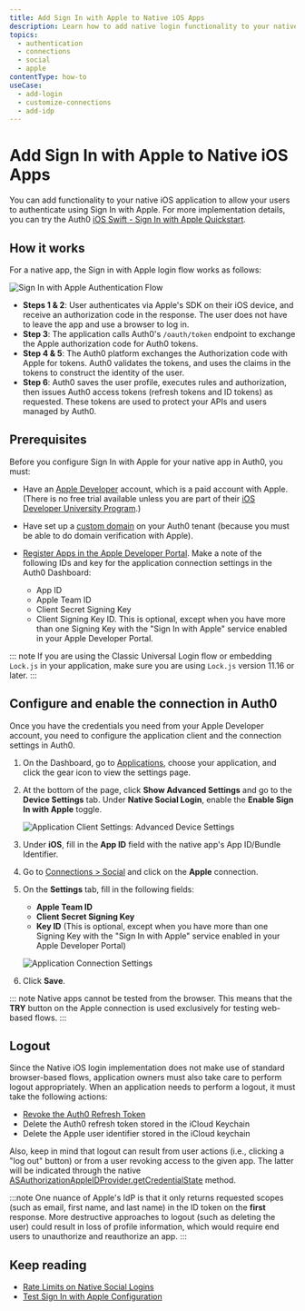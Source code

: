 ```yaml
---
title: Add Sign In with Apple to Native iOS Apps
description: Learn how to add native login functionality to your native app with Apple. 
topics:
  - authentication
  - connections
  - social
  - apple
contentType: how-to
useCase:
  - add-login
  - customize-connections
  - add-idp
---
```

# Add Sign In with Apple to Native iOS Apps

You can add functionality to your native iOS application to allow your users to authenticate using Sign In with Apple. For more implementation details, you can try the Auth0 [iOS Swift - Sign In with Apple Quickstart](/quickstart/native/ios-swift-siwa).

## How it works

For a native app, the Sign in with Apple login flow works as follows:

![Sign In with Apple Authentication Flow](/media/articles/connections/social/apple/apple-siwa-authn-flow.png)

* **Steps 1 & 2**: User authenticates via Apple's SDK on their iOS device, and receive an authorization code in the response. The user does not have to leave the app and use a browser to log in.
* **Step 3**: The application calls Auth0's `/oauth/token` endpoint to exchange the Apple authorization code for Auth0 tokens.
* **Step 4 & 5**: The Auth0 platform exchanges the Authorization code with Apple for tokens.  Auth0 validates the tokens, and uses the claims in the tokens to construct the identity of the user.
* **Step 6**: Auth0 saves the user profile, executes rules and authorization, then issues Auth0 access tokens (refresh tokens and ID tokens) as requested. These tokens are used to protect your APIs and users managed by Auth0.

## Prerequisites

Before you configure Sign In with Apple for your native app in Auth0, you must:

* Have an [Apple Developer](https://developer.apple.com/programs/) account, which is a paid account with Apple. (There is no free trial available unless you are part of their [iOS Developer University Program](https://developer.apple.com/support/compare-memberships/).)

* Have set up a [custom domain](/custom-domains) on your Auth0 tenant (because you must be able to do domain verification with Apple).

* [Register Apps in the Apple Developer Portal](/connections/apple-siwa/set-up-apple). Make a note of the following IDs and key for the application connection settings in the Auth0 Dashboard:

  * App ID
  * Apple Team ID
  * Client Secret Signing Key
  * Client Signing Key ID. This is optional, except when you have more than one Signing Key with the "Sign In with Apple" service enabled in your Apple Developer Portal.

::: note
If you are using the Classic Universal Login flow or embedding `Lock.js` in your application, make sure you are using `Lock.js` version 11.16 or later.
:::

## Configure and enable the connection in Auth0

Once you have the credentials you need from your Apple Developer account, you need to configure the application client and the connection settings in Auth0.

1. On the Dashboard, go to [Applications](${manage_url}/#/applications), choose your application, and click the gear icon to view the settings page.  

2. At the bottom of the page, click **Show Advanced Settings** and go to the **Device Settings** tab. Under **Native Social Login**, enable the **Enable Sign In with Apple** toggle. 

    ![Application Client Settings: Advanced Device Settings](/media/articles/connections/social/apple/apple-app-mobile-settings.png)

3. Under **iOS**, fill in the **App ID** field with the native app's App ID/Bundle Identifier.

4. Go to [Connections > Social](${manage_url}/#/connections/social) and click on the **Apple** connection. 

5. On the **Settings** tab, fill in the following fields:

    * **Apple Team ID**
    * **Client Secret Signing Key**
    * **Key ID** (This is optional, except when you have more than one Signing Key with the "Sign In with Apple" service enabled in your Apple Developer Portal)

    ![Application Connection Settings](/media/articles/connections/social/apple/apple-connection.png)

6. Click **Save**.

::: note
Native apps cannot be tested from the browser. This means that the **TRY** button on the Apple connection is used exclusively for testing web-based flows.
:::

## Logout
Since the Native iOS login implementation does not make use of standard browser-based flows, application owners must also take care to perform logout appropriately. When an application needs to perform a logout, it must take the following actions:

 * [Revoke the Auth0 Refresh Token](/api/authentication#revoke-refresh-token)
 * Delete the Auth0 refresh token stored in the iCloud Keychain
 * Delete the Apple user identifier stored in the iCloud keychain

Also, keep in mind that logout can result from user actions (i.e., clicking a "log out" button) or from a user revoking access to the given app. The latter will be indicated through the native [ASAuthorizationAppleIDProvider.getCredentialState](https://developer.apple.com/documentation/authenticationservices/asauthorizationappleidprovider/3175423-getcredentialstate) method.

:::note
One nuance of Apple's IdP is that it only returns requested scopes (such as email, first name, and last name) in the ID token on the **first** response. More destructive approaches to logout (such as deleting the user) could result in loss of profile information, which would require end users to unauthorize and reauthorize an app.
:::

## Keep reading

* [Rate Limits on Native Social Logins](/policies/rate-limits#limits-on-native-social-logins)
* [Test Sign In with Apple Configuration](/connections/apple-siwa/test-siwa-connection)
